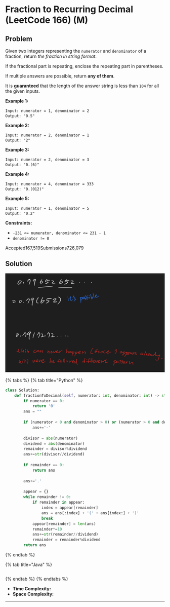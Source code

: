 # Fraction to Recurring Decimal (LeetCode 166) (M)

## Problem

Given two integers representing the `numerator` and `denominator` of a fraction, return _the fraction in string format_.

If the fractional part is repeating, enclose the repeating part in parentheses.

If multiple answers are possible, return **any of them**.

It is **guaranteed** that the length of the answer string is less than `104` for all the given inputs.

**Example 1:**

```
Input: numerator = 1, denominator = 2
Output: "0.5"
```

**Example 2:**

```
Input: numerator = 2, denominator = 1
Output: "2"
```

**Example 3:**

```
Input: numerator = 2, denominator = 3
Output: "0.(6)"
```

**Example 4:**

```
Input: numerator = 4, denominator = 333
Output: "0.(012)"
```

**Example 5:**

```
Input: numerator = 1, denominator = 5
Output: "0.2"
```

&#x20;

**Constraints:**

* `-231 <= numerator, denominator <= 231 - 1`
* `denominator != 0`

Accepted167,519Submissions726,079

## Solution&#x20;

![](<../../.gitbook/assets/Screen Shot 2021-11-06 at 1.22.41 PM.png>)

{% tabs %}
{% tab title="Python" %}
```python
class Solution:
    def fractionToDecimal(self, numerator: int, denominator: int) -> str:
        if numerator == 0:
            return '0'
        ans = ""
        
        if (numerator < 0 and denominator > 0) or (numerator > 0 and denominator < 0):
            ans+='-'
        
        divisor = abs(numerator)
        dividend = abs(denominator)
        remainder = divisor%dividend
        ans+=str(divisor//dividend)
        
        if remainder == 0:
            return ans
        
        ans+='.'
        
        appear = {}
        while remainder != 0:
            if remainder in appear:
                index = appear[remainder]
                ans = ans[:index] + '(' + ans[index:] + ')'
                break
            appear[remainder] = len(ans)
            remainder*=10
            ans+=str(remainder//dividend)
            remainder = remainder%dividend
        return ans
```
{% endtab %}

{% tab title="Java" %}
```java
```
{% endtab %}
{% endtabs %}

* **Time Complexity:**
* **Space Complexity:**

****
